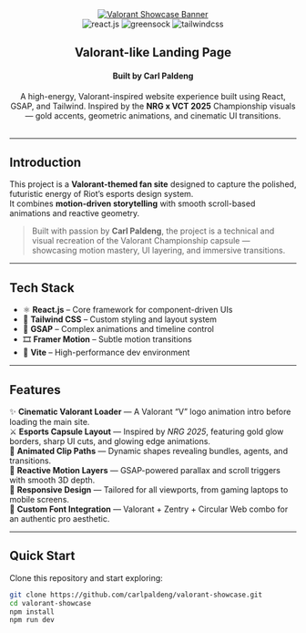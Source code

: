 <div align="center">

  <a href="https://valorant.com" target="_blank">
    <img src="https://github.com/user-attachments/assets/8f63a50b-94df-4b03-a9a3-2b4e0dbd5a7d" alt="Valorant Showcase Banner" />
  </a>

  <br />

  <div>
    <img src="https://img.shields.io/badge/-React_JS-black?style=for-the-badge&logoColor=white&logo=react&color=E50914" alt="react.js" />
    <img src="https://img.shields.io/badge/-GSAP-black?style=for-the-badge&logoColor=white&logo=greensock&color=88CE02" alt="greensock" />
    <img src="https://img.shields.io/badge/-Tailwind_CSS-black?style=for-the-badge&logoColor=white&logo=tailwindcss&color=06B6D4" alt="tailwindcss" />
  </div>

  <h2 align="center">Valorant-like Landing Page</h2>
  <h4 align="center">Built by <b>Carl Paldeng</b></h4>

  <div align="center">
    A high-energy, Valorant-inspired website experience built using React, GSAP, and Tailwind.  
    Inspired by the <b>NRG x VCT 2025</b> Championship visuals — gold accents, geometric animations, and cinematic UI transitions.  
    <br /><br />
  </div>
</div>

---

##  Introduction

This project is a **Valorant-themed fan site** designed to capture the polished, futuristic energy of Riot’s esports design system.  
It combines **motion-driven storytelling** with smooth scroll-based animations and reactive geometry.

> Built with passion by **Carl Paldeng**, the project is a technical and visual recreation of the Valorant Championship capsule — showcasing motion mastery, UI layering, and immersive transitions.

---

##  Tech Stack

- ⚛️ **React.js** – Core framework for component-driven UIs  
- 🎨 **Tailwind CSS** – Custom styling and layout system  
- 💫 **GSAP** – Complex animations and timeline control  
- 🎞️ **Framer Motion** – Subtle motion transitions  
- 🚀 **Vite** – High-performance dev environment  

---

##  Features

✨ **Cinematic Valorant Loader** — A Valorant “V” logo animation intro before loading the main site.  
⚔️ **Esports Capsule Layout** — Inspired by *NRG 2025*, featuring gold glow borders, sharp UI cuts, and glowing edge animations.  
💎 **Animated Clip Paths** — Dynamic shapes revealing bundles, agents, and transitions.  
🖤 **Reactive Motion Layers** — GSAP-powered parallax and scroll triggers with smooth 3D depth.  
📱 **Responsive Design** — Tailored for all viewports, from gaming laptops to mobile screens.  
🌟 **Custom Font Integration** — Valorant + Zentry + Circular Web combo for an authentic pro aesthetic.

---

##  Quick Start

Clone this repository and start exploring:

```bash
git clone https://github.com/carlpaldeng/valorant-showcase.git
cd valorant-showcase
npm install
npm run dev
